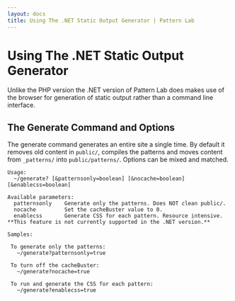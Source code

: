 ```yaml
---
layout: docs
title: Using The .NET Static Output Generator | Pattern Lab
---
```


# Using The .NET Static Output Generator

Unlike the PHP version the .NET version of Pattern Lab does makes use of the browser for generation of static output rather than a command line interface.

## The Generate Command and Options

The generate command generates an entire site a single time. By default it removes old content in `public/`, compiles the patterns and moves content from `_patterns/` into `public/patterns/`. Options can be mixed and matched.

    Usage:
      ~/generate? [&patternsonly=boolean] [&nocache=boolean] [&enablecss=boolean] 
    
    Available parameters:
      patternsonly    Generate only the patterns. Does NOT clean public/.
      nocache         Set the cacheBuster value to 0.
      enablecss       Generate CSS for each pattern. Resource intensive. **This feature is not currently supported in the .NET version.**
    
    Samples:
    
     To generate only the patterns:
	   ~/generate?patternsonly=true
    
     To turn off the cacheBuster:
       ~/generate?nocache=true
    
     To run and generate the CSS for each pattern:
       ~/generate?enablecss=true